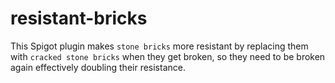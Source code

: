 # resistant-bricks
This Spigot plugin makes `stone bricks` more resistant by replacing them with `cracked stone bricks` when they get broken, so they need to be broken again effectively doubling their resistance.
